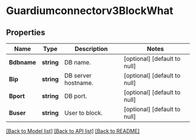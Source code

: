 # Guardiumconnectorv3BlockWhat

## Properties
Name | Type | Description | Notes
------------ | ------------- | ------------- | -------------
**Bdbname** | **string** | DB name. | [optional] [default to null]
**Bip** | **string** | DB server hostname. | [optional] [default to null]
**Bport** | **string** | DB port. | [optional] [default to null]
**Buser** | **string** | User to block. | [optional] [default to null]

[[Back to Model list]](../README.md#documentation-for-models) [[Back to API list]](../README.md#documentation-for-api-endpoints) [[Back to README]](../README.md)

